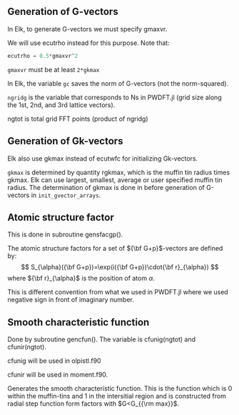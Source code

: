 ## Generation of G-vectors

In Elk, to generate G-vectors we must specify gmaxvr.

We will use ecutrho instead for this purpose. Note that:

```julia
ecutrho = 0.5*gmaxvr^2
```

`gmaxvr` must be at least `2*gkmax`

In Elk, the variable `gc` saves the norm of G-vectors (not the norm-squared).

`ngridg` is the variable that corresponds to Ns in PWDFT.jl (grid size
along the 1st, 2nd, and 3rd lattice vectors).

ngtot is total grid FFT points (product of ngridg)

## Generation of Gk-vectors

Elk also use gkmax instead of ecutwfc for initializing Gk-vectors.

`gkmax` is determined by quantity rgkmax, which is the muffin tin radius times gkmax. Elk can use largest, smallest, average or user specified muffin tin radius. The determination of gkmax is done in before generation of G-vectors in `init_gvector_arrays`.

## Atomic structure factor

This is done in subroutine gensfacgp().

The atomic structure factors for a set of ${\bf G+p}$-vectors are
defined by:
$$
S_{\alpha}({\bf G+p})=\exp(i({\bf G+p})\cdot{\bf r}_{\alpha})
$$
where ${\bf r}_{\alpha}$ is the position of atom $\alpha$. 

This is different convention from what we used in PWDFT.jl where we used negative sign in front of imaginary number.

## Smooth characteristic function

Done by subroutine gencfun(). The variable is cfunig(ngtot) and cfunir(ngtot).

cfunig will be used in olpistl.f90

cfunir will be used in moment.f90.

Generates the smooth characteristic function. This is the function which is 0 within the muffin-tins and 1 in the intersitial region and is constructed from radial step function form factors with $G<G_{{\rm max}}$.


